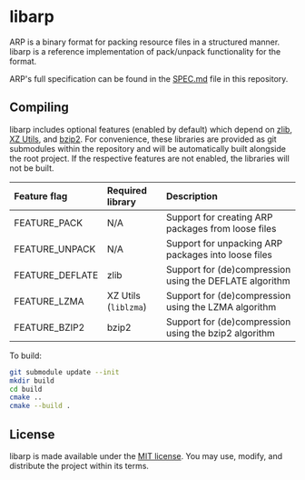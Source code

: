 # libarp

ARP is a binary format for packing resource files in a structured manner. libarp is a reference implementation of
pack/unpack functionality for the format.

ARP's full specification can be found in the [SPEC.md](docs/SPEC.md) file in this repository.

## Compiling

libarp includes optional features (enabled by default) which depend on [zlib](https://www.zlib.net/),
[XZ Utils](https://tukaani.org/xz/), and [bzip2](https://www.sourceware.org/bzip2/). For convenience, these libraries
are provided as git submodules within the repository and will be automatically built alongside the root project. If the
respective features are not enabled, the libraries will not be built.

| Feature flag | Required library | Description |
| :-- | :-- | :-- |
| FEATURE_PACK | N/A | Support for creating ARP packages from loose files |
| FEATURE_UNPACK | N/A | Support for unpacking ARP packages into loose files |
| FEATURE_DEFLATE | zlib | Support for (de)compression using the DEFLATE algorithm |
| FEATURE_LZMA | XZ Utils (`liblzma`) | Support for (de)compression using the LZMA algorithm |
| FEATURE_BZIP2 | bzip2 | Support for (de)compression using the bzip2 algorithm |

To build:

```bash
git submodule update --init
mkdir build
cd build
cmake ..
cmake --build .
```

## License

libarp is made available under the [MIT license](https://opensource.org/licenses/MIT). You may use, modify, and
distribute the project within its terms.
